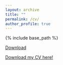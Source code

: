 ```yaml
---
layout: archive
title: ""
permalink: /cv/
author_profile: true
---
```


{% include base_path %}

[Download](/files/CV_Nadja_vantHoff.pdf)

[Download my CV here!](files/CV_Nadja_vantHoff.pdf)

